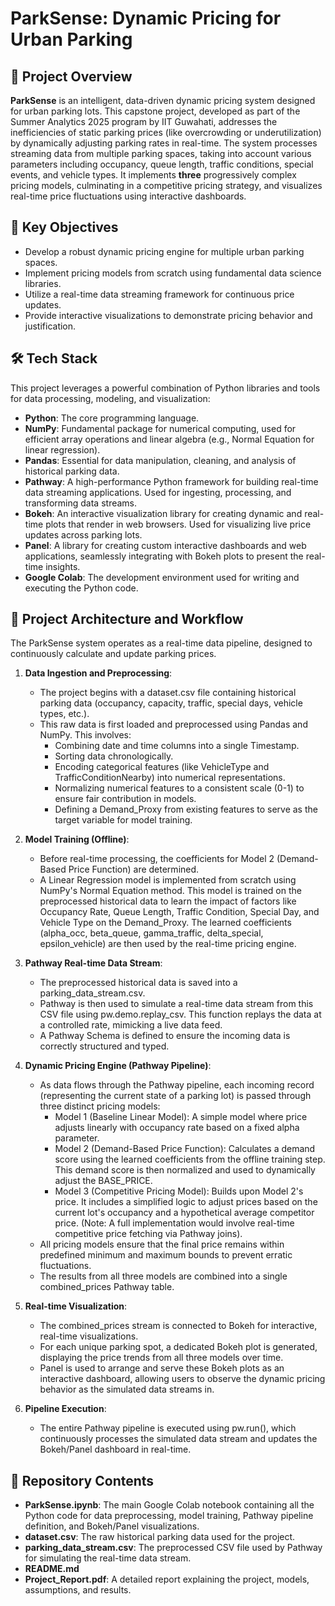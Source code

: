 # ParkSense: Dynamic Pricing for Urban Parking
## 📄 Project Overview
**ParkSense** is an intelligent, data-driven dynamic pricing system designed for urban parking lots. This capstone project, developed as part of the Summer Analytics 2025 program by IIT Guwahati, addresses the inefficiencies of static parking prices (like overcrowding or underutilization) by dynamically adjusting parking rates in real-time.
The system processes streaming data from multiple parking spaces, taking into account various parameters including occupancy, queue length, traffic conditions, special events, and vehicle types. It implements **three** progressively complex pricing models, culminating in a competitive pricing strategy, and visualizes real-time price fluctuations using interactive dashboards.

## 🎯 Key Objectives
- Develop a robust dynamic pricing engine for multiple urban parking spaces.
- Implement pricing models from scratch using fundamental data science libraries.
- Utilize a real-time data streaming framework for continuous price updates.
- Provide interactive visualizations to demonstrate pricing behavior and justification.
  
## 🛠️ Tech Stack
This project leverages a powerful combination of Python libraries and tools for data processing, modeling, and visualization:
- **Python**: The core programming language.
- **NumPy**: Fundamental package for numerical computing, used for efficient array operations and linear algebra (e.g., Normal Equation for linear regression).
- **Pandas**: Essential for data manipulation, cleaning, and analysis of historical parking data.
- **Pathway**: A high-performance Python framework for building real-time data streaming applications. Used for ingesting, processing, and transforming data streams.
- **Bokeh**: An interactive visualization library for creating dynamic and real-time plots that render in web browsers. Used for visualizing live price updates across parking lots.
- **Panel**: A library for creating custom interactive dashboards and web applications, seamlessly integrating with Bokeh plots to present the real-time insights.
- **Google Colab**: The development environment used for writing and executing the Python code.
  
## 🚀 Project Architecture and Workflow
The ParkSense system operates as a real-time data pipeline, designed to continuously calculate and update parking prices.
1) **Data Ingestion and Preprocessing**:
   - The project begins with a dataset.csv file containing historical parking data (occupancy, capacity, traffic, special days, vehicle types, etc.).
   - This raw data is first loaded and preprocessed using Pandas and NumPy. This involves:
     - Combining date and time columns into a single Timestamp.
     - Sorting data chronologically.
     - Encoding categorical features (like VehicleType and TrafficConditionNearby) into numerical representations.
     - Normalizing numerical features to a consistent scale (0-1) to ensure fair contribution in models.
     - Defining a Demand_Proxy from existing features to serve as the target variable for model training.
      
2) **Model Training (Offline)**:
   - Before real-time processing, the coefficients for Model 2 (Demand-Based Price Function) are determined.
   - A Linear Regression model is implemented from scratch using NumPy's Normal Equation method. This model is trained on the preprocessed historical data to learn the impact of factors like Occupancy Rate, Queue Length, Traffic Condition, Special Day, and Vehicle Type on the Demand_Proxy. The learned coefficients (alpha_occ, beta_queue, gamma_traffic, delta_special, epsilon_vehicle) are then used by the real-time pricing engine.
     
3) **Pathway Real-time Data Stream**:
   - The preprocessed historical data is saved into a parking_data_stream.csv.
   - Pathway is then used to simulate a real-time data stream from this CSV file using pw.demo.replay_csv. This function replays the data at a controlled rate, mimicking a live data feed.
   - A Pathway Schema is defined to ensure the incoming data is correctly structured and typed.
     
4) **Dynamic Pricing Engine (Pathway Pipeline)**:
   - As data flows through the Pathway pipeline, each incoming record (representing the current state of a parking lot) is passed through three distinct pricing models:
     - Model 1 (Baseline Linear Model): A simple model where price adjusts linearly with occupancy rate based on a fixed alpha parameter.
     - Model 2 (Demand-Based Price Function): Calculates a demand score using the learned coefficients from the offline training step. This demand score is then normalized and used to dynamically adjust the BASE_PRICE.
     - Model 3 (Competitive Pricing Model): Builds upon Model 2's price. It includes a simplified logic to adjust prices based on the current lot's occupancy and a hypothetical average competitor price. (Note: A full implementation would involve real-time competitive price fetching via Pathway joins).
   - All pricing models ensure that the final price remains within predefined minimum and maximum bounds to prevent erratic fluctuations.
   - The results from all three models are combined into a single combined_prices Pathway table.
     
5) **Real-time Visualization**:
   - The combined_prices stream is connected to Bokeh for interactive, real-time visualizations.
   - For each unique parking spot, a dedicated Bokeh plot is generated, displaying the price trends from all three models over time.
   - Panel is used to arrange and serve these Bokeh plots as an interactive dashboard, allowing users to observe the dynamic pricing behavior as the simulated data streams in.
     
6) **Pipeline Execution**:
   - The entire Pathway pipeline is executed using pw.run(), which continuously processes the simulated data stream and updates the Bokeh/Panel dashboard in real-time.

## 📂 Repository Contents
- **ParkSense.ipynb**: The main Google Colab notebook containing all the Python code for data preprocessing, model training, Pathway pipeline definition, and Bokeh/Panel visualizations.
- **dataset.csv**: The raw historical parking data used for the project.
- **parking_data_stream.csv**: The preprocessed CSV file used by Pathway for simulating the real-time data stream.
- **README.md**
- **Project_Report.pdf**: A detailed report explaining the project, models, assumptions, and results.








